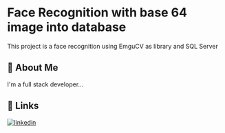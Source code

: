 
# Face Recognition with base 64 image into database

This project is a face recognition using EmguCV as library and SQL Server
## 🚀 About Me
I'm a full stack developer...


## 🔗 Links
[![linkedin](https://img.shields.io/badge/linkedin-0A66C2?style=for-the-badge&logo=linkedin&logoColor=white)](https://www.linkedin.com/in/csilva94/)
